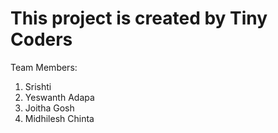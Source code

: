 # This project is created by Tiny Coders
 Team Members:
 1. Srishti
 2. Yeswanth Adapa
 3. Joitha Gosh
 4. Midhilesh Chinta

